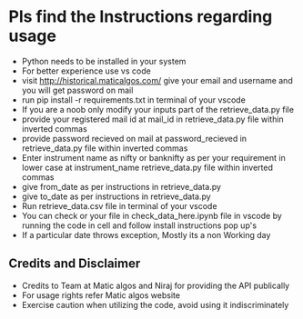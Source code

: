 # Pls find the Instructions regarding usage

- Python needs to be installed in your system
- For better experience use vs code
- visit http://historical.maticalgos.com/ give your email and username and you will get password on mail
- run pip install -r requirements.txt in terminal of your vscode
- If you are a noob only modify your inputs part of the retrieve_data.py file
- provide your registered mail id at mail_id in retrieve_data.py file within inverted commas
- provide password recieved on mail at password_recieved in retrieve_data.py file within inverted commas
- Enter instrument name as nifty or banknifty as per your requirement in lower case at instrument_name retrieve_data.py file within inverted commas
- give from_date as per instructions in retrieve_data.py 
- give to_date as per instructions in retrieve_data.py
- Run retrieve_data.csv file in terminal of your vscode
- You can check or your file in check_data_here.ipynb file in vscode by running the code in cell and follow install instructions pop up's
- If a particular date throws exception, Mostly its a non Working day
## Credits and Disclaimer
- Credits to Team at Matic algos and Niraj for providing the API publically
- For usage rights refer Matic algos website
- Exercise caution when utilizing the code, avoid using it indiscriminately
